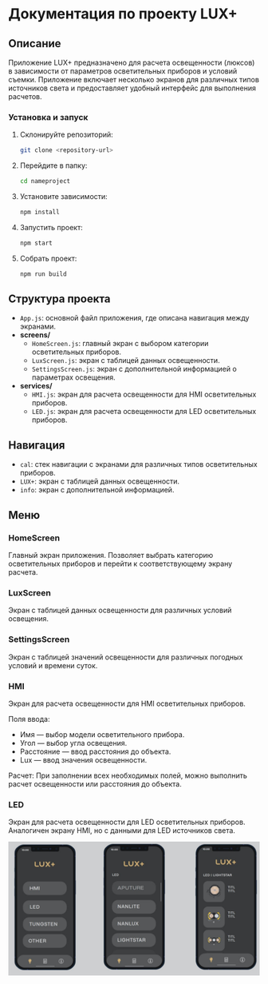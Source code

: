 # Документация по проекту LUX+

## Описание

Приложение LUX+ предназначено для расчета освещенности (люксов) в зависимости от параметров осветительных приборов и условий съемки. Приложение включает несколько экранов для различных типов источников света и предоставляет удобный интерфейс для выполнения расчетов.

### Установка и запуск

1. Склонируйте репозиторий:

   ```sh
   git clone <repository-url>
   ```
2. Перейдите в папку:

   ```sh
   cd nameproject
   ```
3. Установите зависимости:

   ```sh
   npm install
   ```
4. Запустить проект:

   ```sh
   npm start
   ```
5. Собрать проект:

   ```sh
   npm run build
   ```

## Структура проекта
- `App.js`: основной файл приложения, где описана навигация между экранами.
- **screens/**
  - `HomeScreen.js`: главный экран с выбором категории осветительных приборов.
  - `LuxScreen.js`: экран с таблицей данных освещенности.
  - `SettingsScreen.js`: экран с дополнительной информацией о параметрах освещения.
- **services/**
  - `HMI.js`: экран для расчета освещенности для HMI осветительных приборов.
  - `LED.js`: экран для расчета освещенности для LED осветительных приборов.

## Навигация
- `cal`: стек навигации с экранами для различных типов осветительных приборов.
- `LUX+`: экран с таблицей данных освещенности.
- `info`: экран с дополнительной информацией.

## Меню

### HomeScreen
Главный экран приложения. Позволяет выбрать категорию осветительных приборов и перейти к соответствующему экрану расчета.

### LuxScreen
Экран с таблицей данных освещенности для различных условий освещения.

### SettingsScreen
Экран с таблицей значений освещенности для различных погодных условий и времени суток.

### HMI
Экран для расчета освещенности для HMI осветительных приборов.

Поля ввода:
* Имя — выбор модели осветительного прибора.
* Угол — выбор угла освещения.
* Расстояние — ввод расстояния до объекта.
* Lux — ввод значения освещенности.
  
Расчет:
При заполнении всех необходимых полей, можно выполнить расчет освещенности или расстояния до объекта.

### LED
Экран для расчета освещенности для LED осветительных приборов. Аналогичен экрану HMI, но с данными для LED источников света.


![дизайн приложения](lux+.jpg)
